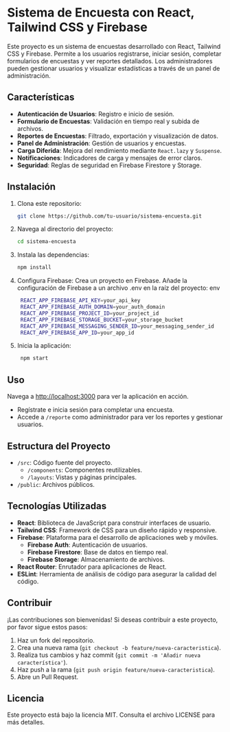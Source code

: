 # Sistema de Encuesta con React, Tailwind CSS y Firebase

Este proyecto es un sistema de encuestas desarrollado con React, Tailwind CSS y Firebase. Permite a los usuarios registrarse, iniciar sesión, completar formularios de encuestas y ver reportes detallados. Los administradores pueden gestionar usuarios y visualizar estadísticas a través de un panel de administración.

## Características

- **Autenticación de Usuarios**: Registro e inicio de sesión.
- **Formulario de Encuestas**: Validación en tiempo real y subida de archivos.
- **Reportes de Encuestas**: Filtrado, exportación y visualización de datos.
- **Panel de Administración**: Gestión de usuarios y encuestas.
- **Carga Diferida**: Mejora del rendimiento mediante `React.lazy` y `Suspense`.
- **Notificaciones**: Indicadores de carga y mensajes de error claros.
- **Seguridad**: Reglas de seguridad en Firebase Firestore y Storage.

## Instalación

1. Clona este repositorio:
   ```sh
   git clone https://github.com/tu-usuario/sistema-encuesta.git
2. Navega al directorio del proyecto:
   ```sh
   cd sistema-encuesta
3. Instala las dependencias:
   ```sh
   npm install
4. Configura Firebase:
Crea un proyecto en Firebase.
Añade la configuración de Firebase a un archivo .env en la raíz del proyecto:
env
   ```sh
    REACT_APP_FIREBASE_API_KEY=your_api_key
    REACT_APP_FIREBASE_AUTH_DOMAIN=your_auth_domain
    REACT_APP_FIREBASE_PROJECT_ID=your_project_id
    REACT_APP_FIREBASE_STORAGE_BUCKET=your_storage_bucket
    REACT_APP_FIREBASE_MESSAGING_SENDER_ID=your_messaging_sender_id
    REACT_APP_FIREBASE_APP_ID=your_app_id

5. Inicia la aplicación:
   ```sh
    npm start

## Uso
Navega a [http://localhost:3000](http://localhost:3000) para ver la aplicación en acción.
- Regístrate e inicia sesión para completar una encuesta.
- Accede a `/reporte` como administrador para ver los reportes y gestionar usuarios.

## Estructura del Proyecto
- `/src`: Código fuente del proyecto.
  - `/components`: Componentes reutilizables.
  - `/layouts`: Vistas y páginas principales.
- `/public`: Archivos públicos.

## Tecnologías Utilizadas
- **React**: Biblioteca de JavaScript para construir interfaces de usuario.
- **Tailwind CSS**: Framework de CSS para un diseño rápido y responsive.
- **Firebase**: Plataforma para el desarrollo de aplicaciones web y móviles.
  - **Firebase Auth**: Autenticación de usuarios.
  - **Firebase Firestore**: Base de datos en tiempo real.
  - **Firebase Storage**: Almacenamiento de archivos.
- **React Router**: Enrutador para aplicaciones de React.
- **ESLint**: Herramienta de análisis de código para asegurar la calidad del código.

## Contribuir
¡Las contribuciones son bienvenidas! Si deseas contribuir a este proyecto, por favor sigue estos pasos:
1. Haz un fork del repositorio.
2. Crea una nueva rama (`git checkout -b feature/nueva-caracteristica`).
3. Realiza tus cambios y haz commit (`git commit -m 'Añadir nueva característica'`).
4. Haz push a la rama (`git push origin feature/nueva-caracteristica`).
5. Abre un Pull Request.

## Licencia
Este proyecto está bajo la licencia MIT. Consulta el archivo LICENSE para más detalles.

